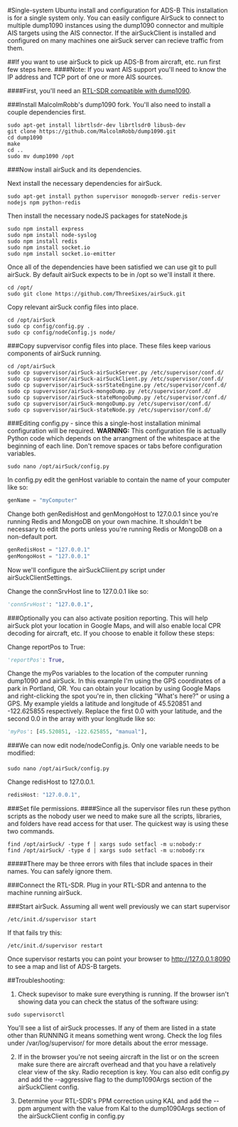 #Single-system Ubuntu install and configuration for ADS-B
This installation is for a single system only. You can easily configure AirSuck to connect to multiple dump1090 instances using the dump1090 connector and multiple AIS targets using the AIS connector. If the airSuckClient is installed and configured on many machines one airSuck server can recieve traffic from them.

##If you want to use airSuck to pick up ADS-B from aircraft, etc. run first few steps here.
####Note: If you want AIS support you'll need to know the IP address and TCP port of one or more AIS sources.

####First, you'll need an [RTL-SDR compatible with dump1090](http://amzn.com/B00P2UOU72).

###Install MalcolmRobb's dump1090 fork. You'll also need to install a couple dependencies first.
```shell
sudo apt-get install librtlsdr-dev librtlsdr0 libusb-dev
git clone https://github.com/MalcolmRobb/dump1090.git
cd dump1090
make
cd ..
sudo mv dump1090 /opt
```
###Now install airSuck and its dependencies.

Next install the necessary dependencies for airSuck.
```shell
sudo apt-get install python supervisor monogodb-server redis-server nodejs npm python-redis
```

Then install the necessary nodeJS packages for stateNode.js
```shell
sudo npm install express
sudo npm install node-syslog
sudo npm install redis
sudo npm install socket.io
sudo npm install socket.io-emitter
```
Once all of the dependencies have been satisfied we can use git to pull airSuck. By default airSuck expects to be in /opt so we'll install it there.
```shell
cd /opt/
sudo git clone https://github.com/ThreeSixes/airSuck.git
```

Copy relevant airSuck config files into place.
```shell
cd /opt/airSuck
sudo cp config/config.py .
sudo cp config/nodeConfig.js node/
```

###Copy supvervisor config files into place. These files keep various components of airSuck running.
```shell
cd /opt/airSuck
sudo cp supvervisor/airSuck-airSuckServer.py /etc/supervisor/conf.d/
sudo cp supvervisor/airSuck-airSuckClient.py /etc/supervisor/conf.d/
sudo cp supvervisor/airSuck-ssrStateEngine.py /etc/supervisor/conf.d/
sudo cp supvervisor/airSuck-mongoDump.py /etc/supervisor/conf.d/
sudo cp supvervisor/airSuck-stateMongoDump.py /etc/supervisor/conf.d/
sudo cp supvervisor/airSuck-mongoDump.py /etc/supervisor/conf.d/
sudo cp supvervisor/airSuck-stateNode.py /etc/supervisor/conf.d/
```

###Editing config.py - since this a single-host installation minimal configuration will be required.
**WARNING:** This configuration file is actually Python code which depends on the arrangment of the whitespace at the beginning of each line. Don't remove spaces or tabs before configuration variables.

```shell
sudo nano /opt/airSuck/config.py
```

In config.py edit the genHost variable to contain the name of your computer like so:
```python
genName = "myComputer"
```
Change both genRedisHost and genMongoHost to 127.0.0.1 since you're running Redis and MongoDB on your own machine. It shouldn't be necessary to edit the ports unless you're running Redis or MongoDB on a non-default port.
```python
genRedisHost = "127.0.0.1"
genMongoHost = "127.0.0.1"
```

Now we'll configure the airSuckCliient.py script under airSuckClientSettings.

Change the connSrvHost line to 127.0.0.1 like so:
```python
'connSrvHost': "127.0.0.1",
```
###Optionally you can also activate position reporting. This will help airSuck plot your location in Google Maps, and will also enable local CPR decoding for aircraft, etc.
If you choose to enable it follow these steps:

Change reportPos to True:
```python
'reportPos': True,
```
Change the myPos variables to the location of the computer running dump1090 and airSuck.
In this example I'm using the GPS coordinates of a park in Portland, OR. You can obtain your location by using Google Maps and right-clicking the spot you're in, then clicking "What's here?" or using a GPS.
My example yields a latitude and longitude of 45.520851 and -122.625855 respectively. Replace the first 0.0 with your latitude, and the second 0.0 in the array with your longitude like so:
```python
'myPos': [45.520851, -122.625855, "manual"],
```
###We can now edit node/nodeConfig.js. Only one variable needs to be modified:
####
```shell
sudo nano /opt/airSuck/config.py
```

Change redisHost to 127.0.0.1.
```javascript
redisHost: "127.0.0.1",
```

###Set file permissions.
####Since all the supervisor files run these python scripts as the nobody user we need to make sure all the scripts, libraries, and folders have read access for that user. The quickest way is using these two commands.
```shell
find /opt/airSuck/ -type f | xargs sudo setfacl -m u:nobody:r
find /opt/airSuck/ -type d | xargs sudo setfacl -m u:nobody:rx
```
#####There may be three errors with files that include spaces in their names. You can safely ignore them.

###Connect the RTL-SDR.
Plug in your RTL-SDR and antenna to the machine running airSuck.

###Start airSuck.
Assuming all went well previously we can start supervisor
```shell
/etc/init.d/supervisor start
```
If that fails try this:
```shell
/etc/init.d/supervisor restart
```
Once supervisor restarts you can point your browser to http://127.0.0.1:8090 to see a map and list of ADS-B targets.

##Troubleshooting:

1) Check supevisor to make sure everything is running.
If the browser isn't showing data you can check the status of the software using:

```shell
sudo supervisorctl
```
You'll see a list of airSuck processes. If any of them are listed in a state other than RUNNING it means something went wrong. Check the log files under /var/log/supervisor/ for more details about the error message.

2) If in the browser you're not seeing aircraft in the list or on the screen make sure there are aircraft overhead and that you have a relatively clear view of the sky. Radio reception is key. You can also edit config.py and add the --aggressive flag to the dump1090Args section of the airSuckClient config.

3) Determine your RTL-SDR's PPM correction using KAL and add the --ppm argument with the value from Kal to the dump1090Args section of the airSuckClient config in config.py